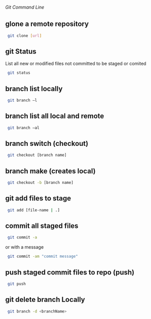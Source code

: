 ###### Git Command Line

## glone a remote repository

```bash
 git clone [url]
```

## git Status

List all new or modified files not committed to be staged or comited

```bash
 git status
```

## branch list locally

```bash
 git branch –l
```

## branch list all local and remote

```bash
 git branch –al
```

## branch switch (checkout)

```bash
 git checkout [branch name]
```

## branch make (creates local)

```bash
 git checkout -b [branch name]
```

## git add files to stage

```bash
 git add [file-name | .]
```

## commit all staged files

```bash
 git commit -a 
```
 
or with a message

```bash
 git commit -am "commit message"
```

## push staged commit files to repo (push)

```bash
 git push
```

## git delete branch Locally

```bash
 git branch -d <branchName>
```
